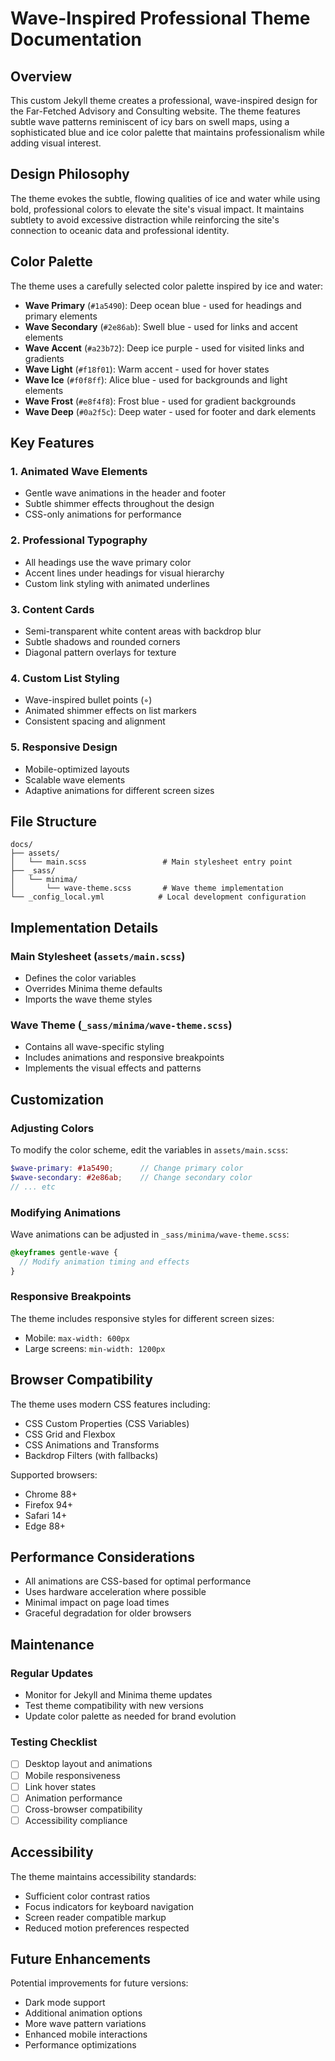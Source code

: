 # Wave-Inspired Professional Theme Documentation

## Overview

This custom Jekyll theme creates a professional, wave-inspired design for the Far-Fetched Advisory and Consulting website. The theme features subtle wave patterns reminiscent of icy bars on swell maps, using a sophisticated blue and ice color palette that maintains professionalism while adding visual interest.

## Design Philosophy

The theme evokes the subtle, flowing qualities of ice and water while using bold, professional colors to elevate the site's visual impact. It maintains subtlety to avoid excessive distraction while reinforcing the site's connection to oceanic data and professional identity.

## Color Palette

The theme uses a carefully selected color palette inspired by ice and water:

- **Wave Primary** (`#1a5490`): Deep ocean blue - used for headings and primary elements
- **Wave Secondary** (`#2e86ab`): Swell blue - used for links and accent elements  
- **Wave Accent** (`#a23b72`): Deep ice purple - used for visited links and gradients
- **Wave Light** (`#f18f01`): Warm accent - used for hover states
- **Wave Ice** (`#f0f8ff`): Alice blue - used for backgrounds and light elements
- **Wave Frost** (`#e8f4f8`): Frost blue - used for gradient backgrounds
- **Wave Deep** (`#0a2f5c`): Deep water - used for footer and dark elements

## Key Features

### 1. Animated Wave Elements
- Gentle wave animations in the header and footer
- Subtle shimmer effects throughout the design
- CSS-only animations for performance

### 2. Professional Typography
- All headings use the wave primary color
- Accent lines under headings for visual hierarchy
- Custom link styling with animated underlines

### 3. Content Cards
- Semi-transparent white content areas with backdrop blur
- Subtle shadows and rounded corners
- Diagonal pattern overlays for texture

### 4. Custom List Styling
- Wave-inspired bullet points (◦)
- Animated shimmer effects on list markers
- Consistent spacing and alignment

### 5. Responsive Design
- Mobile-optimized layouts
- Scalable wave elements
- Adaptive animations for different screen sizes

## File Structure

```
docs/
├── assets/
│   └── main.scss                 # Main stylesheet entry point
├── _sass/
│   └── minima/
│       └── wave-theme.scss       # Wave theme implementation
└── _config_local.yml            # Local development configuration
```

## Implementation Details

### Main Stylesheet (`assets/main.scss`)
- Defines the color variables
- Overrides Minima theme defaults
- Imports the wave theme styles

### Wave Theme (`_sass/minima/wave-theme.scss`)
- Contains all wave-specific styling
- Includes animations and responsive breakpoints
- Implements the visual effects and patterns

## Customization

### Adjusting Colors
To modify the color scheme, edit the variables in `assets/main.scss`:

```scss
$wave-primary: #1a5490;      // Change primary color
$wave-secondary: #2e86ab;    // Change secondary color
// ... etc
```

### Modifying Animations
Wave animations can be adjusted in `_sass/minima/wave-theme.scss`:

```scss
@keyframes gentle-wave {
  // Modify animation timing and effects
}
```

### Responsive Breakpoints
The theme includes responsive styles for different screen sizes:
- Mobile: `max-width: 600px`
- Large screens: `min-width: 1200px`

## Browser Compatibility

The theme uses modern CSS features including:
- CSS Custom Properties (CSS Variables)
- CSS Grid and Flexbox
- CSS Animations and Transforms
- Backdrop Filters (with fallbacks)

Supported browsers:
- Chrome 88+
- Firefox 94+
- Safari 14+
- Edge 88+

## Performance Considerations

- All animations are CSS-based for optimal performance
- Uses hardware acceleration where possible
- Minimal impact on page load times
- Graceful degradation for older browsers

## Maintenance

### Regular Updates
- Monitor for Jekyll and Minima theme updates
- Test theme compatibility with new versions
- Update color palette as needed for brand evolution

### Testing Checklist
- [ ] Desktop layout and animations
- [ ] Mobile responsiveness
- [ ] Link hover states
- [ ] Animation performance
- [ ] Cross-browser compatibility
- [ ] Accessibility compliance

## Accessibility

The theme maintains accessibility standards:
- Sufficient color contrast ratios
- Focus indicators for keyboard navigation
- Screen reader compatible markup
- Reduced motion preferences respected

## Future Enhancements

Potential improvements for future versions:
- Dark mode support
- Additional animation options
- More wave pattern variations
- Enhanced mobile interactions
- Performance optimizations